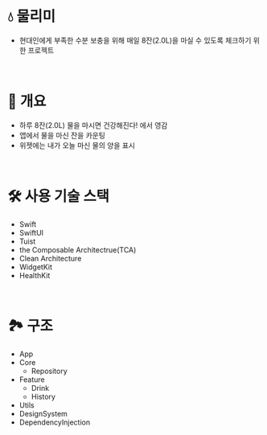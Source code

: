# 💧 물리미
- 현대인에게 부족한 수분 보충을 위해 매일 8잔(2.0L)을 마실 수 있도록 체크하기 위한 프로젝트

<br>

# 📒 개요
- 하루 8잔(2.0L) 물을 마시면 건강해진다! 에서 영감
- 앱에서 물을 마신 잔을 카운팅
- 위젯에는 내가 오늘 마신 물의 양을 표시

<br>

# 🛠️ 사용 기술 스택
- Swift
- SwiftUI
- Tuist
- the Composable Architectrue(TCA)
- Clean Architecture
- WidgetKit
- HealthKit

<br>

# 🏞️ 구조
- App
- Core
  - Repository
- Feature
  - Drink
  - History
- Utils
- DesignSystem
- DependencyInjection
